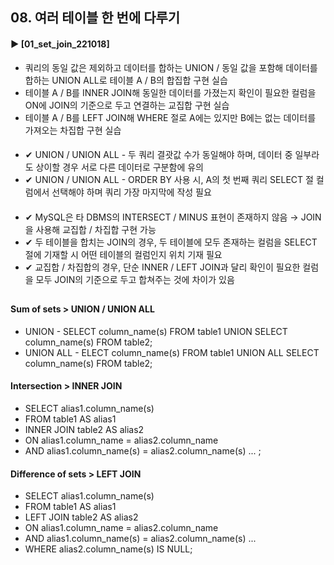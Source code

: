 ####  
## 08. 여러 테이블 한 번에 다루기  
#### ► [01_set_join_221018]  
- 쿼리의 동일 값은 제외하고 데이터를 합하는 UNION / 동일 값을 포함해 데이터를 합하는 UNION ALL로 테이블 A / B의 합집합 구현 실습  
- 테이블 A / B를 INNER JOIN해 동일한 데이터를 가졌는지 확인이 필요한 컬럼을 ON에 JOIN의 기준으로 두고 연결하는 교집합 구현 실습  
- 테이블 A / B를 LEFT JOIN해 WHERE 절로 A에는 있지만 B에는 없는 데이터를 가져오는 차집합 구현 실습  
####  
- ✔︎ UNION / UNION ALL - 두 쿼리 결괏값 수가 동일해야 하며, 데이터 중 일부라도 상이할 경우 서로 다른 데이터로 구분함에 유의  
- ✔︎ UNION / UNION ALL - ORDER BY 사용 시, A의 첫 번째 쿼리 SELECT 절 컬럼에서 선택해야 하며 쿼리 가장 마지막에 작성 필요  
####  
- ✔︎ MySQL은 타 DBMS의 INTERSECT / MINUS 표현이 존재하지 않음 → JOIN을 사용해 교집합 / 차집합 구현 가능  
- ✔︎ 두 테이블을 합치는 JOIN의 경우, 두 테이블에 모두 존재하는 컬럼을 SELECT 절에 기재할 시 어떤 테이블의 컬럼인지 위치 기재 필요  
- ✔︎ 교집합 / 차집합의 경우, 단순 INNER / LEFT JOIN과 달리 확인이 필요한 컬럼을 모두 JOIN의 기준으로 두고 합쳐주는 것에 차이가 있음  
##  
#### Sum of sets > UNION / UNION ALL  
- UNION - SELECT column_name(s) FROM table1 UNION SELECT column_name(s) FROM table2;  
- UNION ALL - ELECT column_name(s) FROM table1 UNION ALL SELECT column_name(s) FROM table2;  
#### Intersection > INNER JOIN  
- SELECT alias1.column_name(s)  
- FROM table1 AS alias1  
- INNER JOIN table2 AS alias2  
- ON alias1.column_name = alias2.column_name  
- AND alias1.column_name(s) = alias2.column_name(s) ... ;  
#### Difference of sets > LEFT JOIN  
- SELECT alias1.column_name(s)  
- FROM table1 AS alias1  
- LEFT JOIN table2 AS alias2  
- ON alias1.column_name = alias2.column_name  
- AND alias1.column_name(s) = alias2.column_name(s) ...  
- WHERE alias2.column_name(s) IS NULL;  
####  

